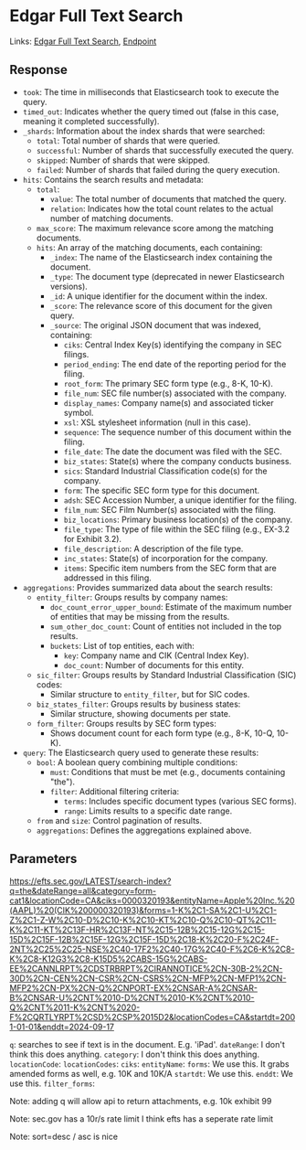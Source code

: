 # Edgar Full Text Search

Links: [Edgar Full Text Search](https://www.sec.gov/edgar/search/), [Endpoint](https://efts.sec.gov/LATEST/search-index?q=the)


## Response
- `took`: The time in milliseconds that Elasticsearch took to execute the query.
- `timed_out`: Indicates whether the query timed out (false in this case, meaning it completed successfully).
- `_shards`: Information about the index shards that were searched:
  - `total`: Total number of shards that were queried.
  - `successful`: Number of shards that successfully executed the query.
  - `skipped`: Number of shards that were skipped.
  - `failed`: Number of shards that failed during the query execution.
- `hits`: Contains the search results and metadata:
  - `total`: 
    - `value`: The total number of documents that matched the query.
    - `relation`: Indicates how the total count relates to the actual number of matching documents.
  - `max_score`: The maximum relevance score among the matching documents.
  - `hits`: An array of the matching documents, each containing:
    - `_index`: The name of the Elasticsearch index containing the document.
    - `_type`: The document type (deprecated in newer Elasticsearch versions).
    - `_id`: A unique identifier for the document within the index.
    - `_score`: The relevance score of this document for the given query.
    - `_source`: The original JSON document that was indexed, containing:
      - `ciks`: Central Index Key(s) identifying the company in SEC filings.
      - `period_ending`: The end date of the reporting period for the filing.
      - `root_form`: The primary SEC form type (e.g., 8-K, 10-K).
      - `file_num`: SEC file number(s) associated with the company.
      - `display_names`: Company name(s) and associated ticker symbol.
      - `xsl`: XSL stylesheet information (null in this case).
      - `sequence`: The sequence number of this document within the filing.
      - `file_date`: The date the document was filed with the SEC.
      - `biz_states`: State(s) where the company conducts business.
      - `sics`: Standard Industrial Classification code(s) for the company.
      - `form`: The specific SEC form type for this document.
      - `adsh`: SEC Accession Number, a unique identifier for the filing.
      - `film_num`: SEC Film Number(s) associated with the filing.
      - `biz_locations`: Primary business location(s) of the company.
      - `file_type`: The type of file within the SEC filing (e.g., EX-3.2 for Exhibit 3.2).
      - `file_description`: A description of the file type.
      - `inc_states`: State(s) of incorporation for the company.
      - `items`: Specific item numbers from the SEC form that are addressed in this filing.
- `aggregations`: Provides summarized data about the search results:
  - `entity_filter`: Groups results by company names:
    - `doc_count_error_upper_bound`: Estimate of the maximum number of entities that may be missing from the results.
    - `sum_other_doc_count`: Count of entities not included in the top results.
    - `buckets`: List of top entities, each with:
      - `key`: Company name and CIK (Central Index Key).
      - `doc_count`: Number of documents for this entity.
  - `sic_filter`: Groups results by Standard Industrial Classification (SIC) codes:
    - Similar structure to `entity_filter`, but for SIC codes.
  - `biz_states_filter`: Groups results by business states:
    - Similar structure, showing documents per state.
  - `form_filter`: Groups results by SEC form types:
    - Shows document count for each form type (e.g., 8-K, 10-Q, 10-K).
- `query`: The Elasticsearch query used to generate these results:
  - `bool`: A boolean query combining multiple conditions:
    - `must`: Conditions that must be met (e.g., documents containing "the").
    - `filter`: Additional filtering criteria:
      - `terms`: Includes specific document types (various SEC forms).
      - `range`: Limits results to a specific date range.
  - `from` and `size`: Control pagination of results.
  - `aggregations`: Defines the aggregations explained above.

## Parameters
https://efts.sec.gov/LATEST/search-index?q=the&dateRange=all&category=form-cat1&locationCode=CA&ciks=0000320193&entityName=Apple%20Inc.%20(AAPL)%20(CIK%200000320193)&forms=1-K%2C1-SA%2C1-U%2C1-Z%2C1-Z-W%2C10-D%2C10-K%2C10-KT%2C10-Q%2C10-QT%2C11-K%2C11-KT%2C13F-HR%2C13F-NT%2C15-12B%2C15-12G%2C15-15D%2C15F-12B%2C15F-12G%2C15F-15D%2C18-K%2C20-F%2C24F-2NT%2C25%2C25-NSE%2C40-17F2%2C40-17G%2C40-F%2C6-K%2C8-K%2C8-K12G3%2C8-K15D5%2CABS-15G%2CABS-EE%2CANNLRPT%2CDSTRBRPT%2CIRANNOTICE%2CN-30B-2%2CN-30D%2CN-CEN%2CN-CSR%2CN-CSRS%2CN-MFP%2CN-MFP1%2CN-MFP2%2CN-PX%2CN-Q%2CNPORT-EX%2CNSAR-A%2CNSAR-B%2CNSAR-U%2CNT%2010-D%2CNT%2010-K%2CNT%2010-Q%2CNT%2011-K%2CNT%2020-F%2CQRTLYRPT%2CSD%2CSP%2015D2&locationCodes=CA&startdt=2001-01-01&enddt=2024-09-17

`q`: searches to see if text is in the document. E.g. 'iPad'.
`dateRange`: I don't think this does anything.
`category`: I don't think this does anything.
`locationCode`:
`locationCodes`:
`ciks`: 
`entityName`: 
`forms`: We use this. It grabs amended forms as well, e.g. 10K and 10K/A
`startdt`: We use this.
`enddt`: We use this.
`filter_forms`: 

Note: adding q will allow api to return attachments, e.g. 10k exhibit 99


Note: sec.gov has a 10r/s rate limit
I think efts has a seperate rate limit

Note: sort=desc / asc is nice